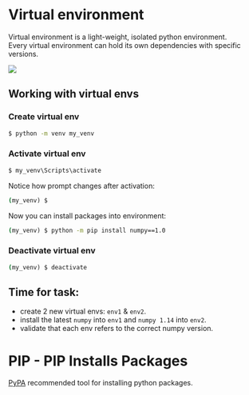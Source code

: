 # Virtual environment
Virtual environment is a light-weight, isolated python environment.  
Every virtual environment can hold its own dependencies with specific versions.  

![](/images/p21-venv.PNG)
## Working with virtual envs
### Create virtual env
```cmd
$ python -m venv my_venv
```
### Activate virtual env
```cmd
$ my_venv\Scripts\activate
```
Notice how prompt changes after activation:
```cmd
(my_venv) $
```
Now you can install packages into environment:
```cmd
(my_venv) $ python -m pip install numpy==1.0
```
### Deactivate virtual env
```cmd
(my_venv) $ deactivate
```
## Time for task:
 - create 2 new virtual envs: ```env1``` & ```env2```.
 - install the latest ```numpy``` into ```env1``` and ```numpy 1.14``` into ```env2```.
 - validate that each env refers to the correct numpy version.
# PIP - PIP Installs Packages
[PyPA](https://www.pypa.io/en/latest/) recommended tool for installing python packages.
<!--stackedit_data:
eyJoaXN0b3J5IjpbLTE5OTMwNTczOTYsLTUzNTE2NjQ2LDExND
M1ODM4NDksNzc5MDc5MjE2LDIxMTA1MTE1NDcsLTc2MDk2ODA4
NywxNDUzNTc4NjM0LC0xMTAyNDQ4OTc1LDE5NDIwNDA5NDldfQ
==
-->